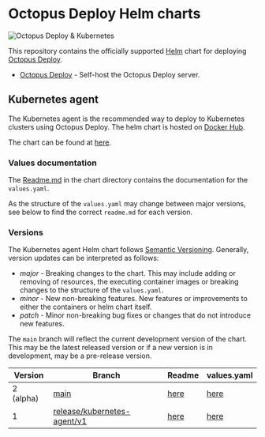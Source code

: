 # Octopus Deploy Helm charts

![Octopus Deploy & Kubernetes](octopus-kubernetes.png)

This repository contains the officially supported [Helm](https://helm.sh) chart for deploying [Octopus Deploy](https://octopus.com).

- [Octopus Deploy](https://github.com/OctopusDeploy/helm-charts/tree/main/charts/octopus-deploy) - Self-host the Octopus Deploy server.

## Kubernetes agent

The Kubernetes agent is the recommended way to deploy to Kubernetes clusters using Octopus Deploy. The helm chart is hosted on [Docker Hub](https://hub.docker.com/r/octopusdeploy/kubernetes-agent).

The chart can be found at [here](./charts/kubernetes-agent).

### Values documentation

The [Readme.md](./charts/kubernetes-agent/readme.md) in the chart directory contains the documentation for the `values.yaml`.

As the structure of the `values.yaml` may change between major versions, see below to find the correct `readme.md` for each version.

### Versions

The Kubernetes agent Helm chart follows [Semantic Versioning](https://semver.org/). Generally, version updates can be interpreted as follows:

- *major* - Breaking changes to the chart. This may include adding or removing of resources, the executing container images or breaking changes to the structure of the `values.yaml`.
- *minor* - New non-breaking features. New features or improvements to either the containers or helm chart itself. 
- *patch* - Minor non-breaking bug fixes or changes that do not introduce new features.

The `main` branch will reflect the current development version of the chart. This may be the latest released version or if a new version is in development, may be a pre-release version.


| Version   | Branch                                                                                                                               | Readme                                                                                                                  | values.yaml                                                                                                               |
| --------- | ------------------------------------------------------------------------------------------------------------------------------------ | ----------------------------------------------------------------------------------------------------------------------- | ------------------------------------------------------------------------------------------------------------------------- |
| 2 (alpha) | [main](./charts/kubernetes-agent)                                                                                                    | [here](./charts/kubernetes-agent/readme.md)                                                                             | [here](./charts/kubernetes-agent/values.yaml)                                                                             |
| 1         | [release/kubernetes-agent/v1](https://github.com/OctopusDeploy/helm-charts/tree/release/kubernetes-agent/v1/charts/kubernetes-agent) | [here](https://github.com/OctopusDeploy/helm-charts/blob/release/kubernetes-agent/v1/charts/kubernetes-agent/README.md) | [here](https://github.com/OctopusDeploy/helm-charts/blob/release/kubernetes-agent/v1/charts/kubernetes-agent/values.yaml) |